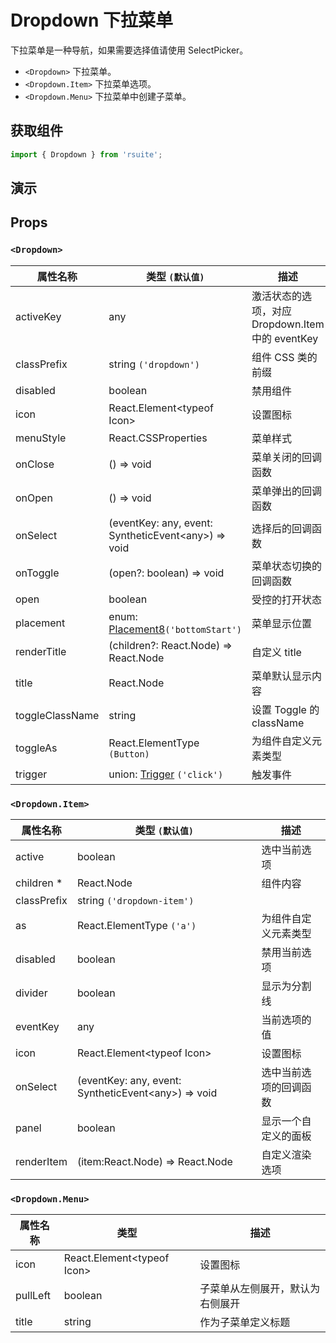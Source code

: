 # Dropdown 下拉菜单

下拉菜单是一种导航，如果需要选择值请使用 SelectPicker。

- `<Dropdown>` 下拉菜单。
- `<Dropdown.Item>` 下拉菜单选项。
- `<Dropdown.Menu>` 下拉菜单中创建子菜单。

## 获取组件

```js
import { Dropdown } from 'rsuite';
```

## 演示

<!--{demo}-->

## Props

### `<Dropdown>`

| 属性名称        | 类型 `(默认值)`                                           | 描述                                             |
| --------------- | --------------------------------------------------------- | ------------------------------------------------ |
| activeKey       | any                                                       | 激活状态的选项，对应 Dropdown.Item 中的 eventKey |
| classPrefix     | string `('dropdown')`                                     | 组件 CSS 类的前缀                                |
| disabled        | boolean                                                   | 禁用组件                                         |
| icon            | React.Element&lt;typeof Icon&gt;                          | 设置图标                                         |
| menuStyle       | React.CSSProperties                                       | 菜单样式                                         |
| onClose         | () => void                                                | 菜单关闭的回调函数                               |
| onOpen          | () => void                                                | 菜单弹出的回调函数                               |
| onSelect        | (eventKey: any, event: SyntheticEvent&lt;any&gt;) => void | 选择后的回调函数                                 |
| onToggle        | (open?: boolean) => void                                  | 菜单状态切换的回调函数                           |
| open            | boolean                                                   | 受控的打开状态                                   |
| placement       | enum: [Placement8](#types)`('bottomStart')`               | 菜单显示位置                                     |
| renderTitle     | (children?: React.Node) => React.Node                     | 自定义 title                                     |
| title           | React.Node                                                | 菜单默认显示内容                                 |
| toggleClassName | string                                                    | 设置 Toggle 的 className                         |
| toggleAs        | React.ElementType `(Button)`                              | 为组件自定义元素类型                             |
| trigger         | union: [Trigger](#types) `('click')`                      | 触发事件                                         |

### `<Dropdown.Item>`

| 属性名称    | 类型 `(默认值)`                                           | 描述                   |
| ----------- | --------------------------------------------------------- | ---------------------- |
| active      | boolean                                                   | 选中当前选项           |
| children \* | React.Node                                                | 组件内容               |
| classPrefix | string `('dropdown-item')`                                |
| as          | React.ElementType `('a')`                                 | 为组件自定义元素类型   |
| disabled    | boolean                                                   | 禁用当前选项           |
| divider     | boolean                                                   | 显示为分割线           |
| eventKey    | any                                                       | 当前选项的值           |
| icon        | React.Element&lt;typeof Icon&gt;                          | 设置图标               |
| onSelect    | (eventKey: any, event: SyntheticEvent&lt;any&gt;) => void | 选中当前选项的回调函数 |
| panel       | boolean                                                   | 显示一个自定义的面板   |
| renderItem  | (item:React.Node) => React.Node                           | 自定义渲染选项         |

### `<Dropdown.Menu>`

| 属性名称 | 类型                             | 描述                             |
| -------- | -------------------------------- | -------------------------------- |
| icon     | React.Element&lt;typeof Icon&gt; | 设置图标                         |
| pullLeft | boolean                          | 子菜单从左侧展开，默认为右侧展开 |
| title    | string                           | 作为子菜单定义标题               |
